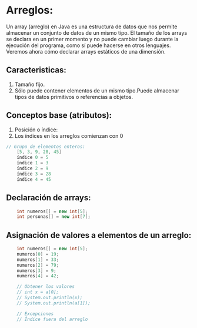 # Arreglos:
Un array (arreglo) en Java es una estructura de datos que nos permite almacenar un conjunto de datos de un mismo tipo. 
El tamaño de los arrays se declara en un primer momento y no puede cambiar luego durante la ejecución del programa, 
como sí puede hacerse en otros lenguajes. Veremos ahora cómo declarar arrays estáticos de una dimensión.

## Caracteristicas:
1. Tamaño fijo.
2. Sólo puede contener elementos de un mismo tipo.Puede almacenar tipos de datos primitivos o referencias a objetos.

## Conceptos base (atributos):
1. Posición o índice:
2. Los índices en los arreglos comienzan con 0
    
```java
// Grupo de elementos enteros:
    [5, 3, 9, 28, 45]
    índice 0 = 5
    índice 1 = 3
    índice 2 = 9
    índice 3 = 28
    índice 4 = 45
```

## Declaración de arrays:
```java
    int numeros[] = new int[5];
    int personas[] = new int[7];
```
## Asignación de valores a elementos de un arreglo:
```java
    int numeros[] = new int[5];
    numeros[0] = 19;
    numeros[1] = 33;
    numeros[2] = 79;
    numeros[3] = 9;
    numeros[4] = 42;

    // Obtener los valores
    // int x = a[0];
    // System.out.println(x);
    // System.out.println(a[1]);

    // Excepciones
    // Índice fuera del arreglo
```
